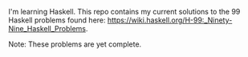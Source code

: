 
I'm learning Haskell. This repo contains my current solutions to the 99 Haskell problems found here: https://wiki.haskell.org/H-99:_Ninety-Nine_Haskell_Problems.

Note: These problems are yet complete.
